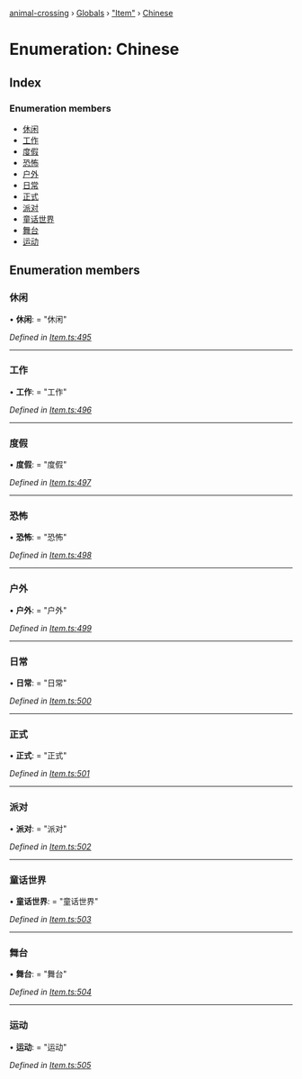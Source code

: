 [animal-crossing](../README.md) › [Globals](../globals.md) › ["Item"](../modules/_item_.md) › [Chinese](_item_.chinese.md)

# Enumeration: Chinese

## Index

### Enumeration members

* [休闲](_item_.chinese.md#休闲)
* [工作](_item_.chinese.md#工作)
* [度假](_item_.chinese.md#度假)
* [恐怖](_item_.chinese.md#恐怖)
* [户外](_item_.chinese.md#户外)
* [日常](_item_.chinese.md#日常)
* [正式](_item_.chinese.md#正式)
* [派对](_item_.chinese.md#派对)
* [童话世界](_item_.chinese.md#童话世界)
* [舞台](_item_.chinese.md#舞台)
* [运动](_item_.chinese.md#运动)

## Enumeration members

###  休闲

• **休闲**: = "休闲"

*Defined in [Item.ts:495](https://github.com/Norviah/animal-crossing/blob/ba83c61/module/types/Item.ts#L495)*

___

###  工作

• **工作**: = "工作"

*Defined in [Item.ts:496](https://github.com/Norviah/animal-crossing/blob/ba83c61/module/types/Item.ts#L496)*

___

###  度假

• **度假**: = "度假"

*Defined in [Item.ts:497](https://github.com/Norviah/animal-crossing/blob/ba83c61/module/types/Item.ts#L497)*

___

###  恐怖

• **恐怖**: = "恐怖"

*Defined in [Item.ts:498](https://github.com/Norviah/animal-crossing/blob/ba83c61/module/types/Item.ts#L498)*

___

###  户外

• **户外**: = "户外"

*Defined in [Item.ts:499](https://github.com/Norviah/animal-crossing/blob/ba83c61/module/types/Item.ts#L499)*

___

###  日常

• **日常**: = "日常"

*Defined in [Item.ts:500](https://github.com/Norviah/animal-crossing/blob/ba83c61/module/types/Item.ts#L500)*

___

###  正式

• **正式**: = "正式"

*Defined in [Item.ts:501](https://github.com/Norviah/animal-crossing/blob/ba83c61/module/types/Item.ts#L501)*

___

###  派对

• **派对**: = "派对"

*Defined in [Item.ts:502](https://github.com/Norviah/animal-crossing/blob/ba83c61/module/types/Item.ts#L502)*

___

###  童话世界

• **童话世界**: = "童话世界"

*Defined in [Item.ts:503](https://github.com/Norviah/animal-crossing/blob/ba83c61/module/types/Item.ts#L503)*

___

###  舞台

• **舞台**: = "舞台"

*Defined in [Item.ts:504](https://github.com/Norviah/animal-crossing/blob/ba83c61/module/types/Item.ts#L504)*

___

###  运动

• **运动**: = "运动"

*Defined in [Item.ts:505](https://github.com/Norviah/animal-crossing/blob/ba83c61/module/types/Item.ts#L505)*
